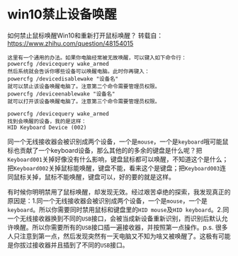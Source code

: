 # win10禁止设备唤醒

如何禁止鼠标唤醒Win10和重新打开鼠标唤醒？
转载自：https://www.zhihu.com/question/48154015

```shell
这里有一个通用的办法。如果你电脑经常被无故唤醒，可以键入如下命令行：
powercfg /devicequery wake_armed
然后系统就会告诉你哪些设备可以唤醒电脑。此时你再键入：
powercfg /devicedisablewake "设备名"
就可以禁止该设备唤醒电脑了。注意第二个命令需要管理员权限。
powercfg /deviceenablewake "设备名"
就可以打开该设备唤醒电脑了。注意第三个命令需要管理员权限。
```

```shell
powercfg /devicequery wake_armed
找到会唤醒的设备，我的是这样：
HID Keyboard Device (002)
```

同一个无线接收器会被识别成两个设备，一个是`mouse`，一个是`keyboard`哦可能鼠标也贡献了一个keyboard设备，那么其他的的多余的键盘是什么呢？把`Keyboard001`关掉好像没有什么影响，键盘鼠标都可以唤醒，不知道这个是什么；把`Keyboard002`关掉鼠标能唤醒，键盘不能，看来这个是键盘；把`Keyboard003`连同鼠标关掉，鼠标不能唤醒，键盘可以，好的要的就是这样。

有时候你明明禁用了鼠标唤醒，却发现无效。经过艰苦卓绝的探索，我发现真正的原因是：1.同一个无线接收器会被识别成两个设备，一个是`mouse`，一个是`keyboard`。所以你需要同时禁用鼠标和键盘里的`HID mouse`及`HID keyboard`。2.同一个无线接收器换到不同的`USB`接口，会被当成新设备重新识别，而识别后默认允许唤醒。所以你需要所有的`USB`接口插一遍接收器，并按照第一点操作。p.s. 很多人只注意到第一点，然后发现突然有一天电脑又不知为啥又被唤醒了。这极有可能是你拔过接收器并且插到了不同的`USB`接口。

